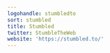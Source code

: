 ```yaml
---
logohandle: stumbledto
sort: stumbled
title: Stumbled
twitter: StumbleTheWeb
website: 'https://stumbled.to/'
---
```

